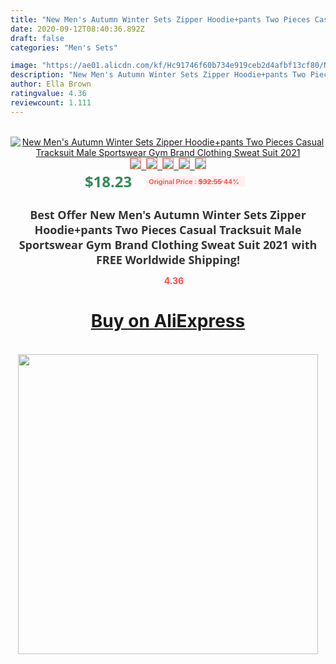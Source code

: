 ```yaml
---
title: "New Men's Autumn Winter Sets Zipper Hoodie+pants Two Pieces Casual Tracksuit Male Sportswear Gym Brand Clothing Sweat Suit 2021"
date: 2020-09-12T08:40:36.892Z
draft: false
categories: "Men's Sets"

image: "https://ae01.alicdn.com/kf/Hc91746f60b734e919ceb2d4afbf13cf80/New-Men-s-Autumn-Winter-Sets-Zipper-Hoodie-pants-Two-Pieces-Casual-Tracksuit-Male-Sportswear-Gym.jpg"
description: "New Men's Autumn Winter Sets Zipper Hoodie+pants Two Pieces Casual Tracksuit Male Sportswear Gym Brand Clothing Sweat Suit 2021"
author: Ella Brown
ratingvalue: 4.36
reviewcount: 1.111
---
```

<br>
<div style="text-align: center;">
<a href="https://s.click.aliexpress.com/e/_A21Vot" target="_blank" rel="nofollow noopener noreferrer"><img alt="New Men's Autumn Winter Sets Zipper Hoodie+pants Two Pieces Casual Tracksuit Male Sportswear Gym Brand Clothing Sweat Suit 2021" class="magnifier-image" src="https://ae01.alicdn.com/kf/Hc91746f60b734e919ceb2d4afbf13cf80/New-Men-s-Autumn-Winter-Sets-Zipper-Hoodie-pants-Two-Pieces-Casual-Tracksuit-Male-Sportswear-Gym.jpg_640x640.jpg">
<br>
<img style="border:1px solid salmon" src="https://ae01.alicdn.com/kf/Hc91746f60b734e919ceb2d4afbf13cf80/New-Men-s-Autumn-Winter-Sets-Zipper-Hoodie-pants-Two-Pieces-Casual-Tracksuit-Male-Sportswear-Gym.jpg_120x120.jpg">&nbsp;&nbsp;<img style="border:1px solid salmon" src="https://ae01.alicdn.com/kf/H5be05d933dae4913a87962265f2c75083/New-Men-s-Autumn-Winter-Sets-Zipper-Hoodie-pants-Two-Pieces-Casual-Tracksuit-Male-Sportswear-Gym.jpg_120x120.jpg">&nbsp;&nbsp;<img style="border:1px solid salmon" src="https://ae01.alicdn.com/kf/H747a110b0c414807872c4614159e0b35b/New-Men-s-Autumn-Winter-Sets-Zipper-Hoodie-pants-Two-Pieces-Casual-Tracksuit-Male-Sportswear-Gym.jpg_120x120.jpg">&nbsp;&nbsp;<img style="border:1px solid salmon" src="https://ae01.alicdn.com/kf/Hf2f34d63fe424c86a27694d51006590fS/New-Men-s-Autumn-Winter-Sets-Zipper-Hoodie-pants-Two-Pieces-Casual-Tracksuit-Male-Sportswear-Gym.jpg_120x120.jpg">&nbsp;&nbsp;<img style="border:1px solid salmon" src="https://ae01.alicdn.com/kf/Hac9b2bb5a8c942218f53377d6cba0caf8/New-Men-s-Autumn-Winter-Sets-Zipper-Hoodie-pants-Two-Pieces-Casual-Tracksuit-Male-Sportswear-Gym.jpg_120x120.jpg"></a></div><br0>
<div style="text-align: center;"><span style="background-color: white; border: 0px; box-sizing: border-box; color: seagreen; display: inline-block; font-family: &quot;open sans&quot; , &quot;arial&quot; , &quot;helvetica&quot; , sans-serif , &quot;heiti&quot;; font-size: 24px; font-stretch: inherit; font-weight: 700; line-height: inherit; margin: 0px 10px 0px 0px; padding: 0px; vertical-align: middle;">$18.23 </span>
<span style="background: rgb(255 , 241 , 241); border-radius: 3px; border: 0px; box-sizing: border-box; color: #ff4747; display: inline-block; font-family: inherit; font-size: 12px; font-stretch: inherit; font-style: inherit; font-variant: inherit; font-weight: 600; line-height: inherit; margin: 0px; padding: 2px 5px; transform: scale(0.9); vertical-align: middle;">Original Price : <b style="text-decoration: line-through;">$32.55 </b> 44%&nbsp;&nbsp;</span></div>
<h1 style="color: #333333; display: inline-block; font-family: &quot;open sans&quot; , &quot;arial&quot; , &quot;helvetica&quot; , sans-serif , &quot;heiti&quot;; font-size: 18px; font-stretch: inherit; font-weight: 700; text-align: center;">Best Offer New Men's Autumn Winter Sets Zipper Hoodie+pants Two Pieces Casual Tracksuit Male Sportswear Gym Brand Clothing Sweat Suit 2021 with FREE Worldwide Shipping!</h1>
<div style="color: #ff4747; text-align: center;">
<img src="https://4.bp.blogspot.com/-M0ZcTcb-5uY/XleCXlxnR4I/AAAAAAAAAEc/OrjgMkXV1oMQFaCRZj5HQwOCBcu3w1FegCPcBGAYYCw/s1600/star.png" style="height: 15px;">&nbsp;<b>4.36</b></div>
<div class="button_cont" align="center"><a class="buynow_a" href="https://s.click.aliexpress.com/e/_A21Vot" target="_blank" rel="nofollow noopener noreferrer"><H1>Buy on AliExpress</H1></a></div><br>
<div class="separator" style="clear: both; text-align: center;">
<img src="https://lh3.googleusercontent.com/-pTy5HemUv9M/XlePHvY0dAI/AAAAAAAAAE4/0nX5iRUoIWY8eMW9Dpxeirr157OZliDIgCLcBGAsYHQ/s1600/badge.gif" width="480">
</div>
